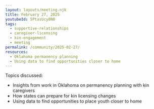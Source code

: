 ```yaml
---
layout: layouts/meeting.njk
title: February 27, 2025
youtubeId: 5PtasUcy8N8
tags:
  - supportive-relationships
  - caregiver-licensing
  - kin-engagement
  - meeting
permalink: /community/2025-02-27/
resources:
  - Oklahoma permanency planning
  - Using data to find opportunities closer to home
---
```

Topics discussed: 

* Insights from work in Oklahoma on permanency planning with kin caregivers
* How states can prepare for kin licensing changes
* Using data to find opportunities to place youth closer to home
